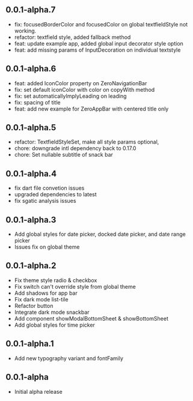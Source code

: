 ## 0.0.1-alpha.7

* fix: focusedBorderColor and focusedColor on global textfieldStyle not working.
* refactor: textfield style, added fallback method
* feat: update example app, added global input decorator style option
* feat: add missing params of InputDecoration on individual textstyle

## 0.0.1-alpha.6

* feat: added IconColor property on ZeroNavigationBar
* fix: set default iconColor with color on copyWith method
* fix: set automaticallyImplyLeading on leading
* fix: spacing of title
* feat: add new example for ZeroAppBar with centered title only


## 0.0.1-alpha.5

* refactor: TextfieldStyleSet, make all style params optional, 
* chore: downgrade intl dependency back to 0.17.0
* chore: Set nullable subtitle of snack bar

## 0.0.1-alpha.4

* fix dart file convetion issues 
* upgraded dependencies to latest
* fix sgatic analysis issues

## 0.0.1-alpha.3

* Add global styles for date picker, docked date picker, and date range picker
* Issues fix on global theme 

## 0.0.1-alpha.2

* Fix theme style radio & checkbox
* Fix switch can't override style from global theme
* Add shadows for app bar
* Fix dark mode list-tile
* Refactor button
* Integrate dark mode snackbar 
* Add component showModalBottomSheet & showBottomSheet
* Add global styles for time picker

## 0.0.1-alpha.1

* Add new typography variant and fontFamily

## 0.0.1-alpha

* Initial alpha release
